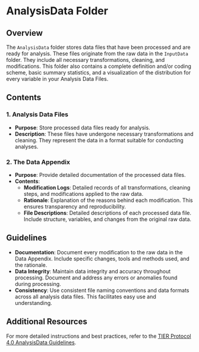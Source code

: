 # AnalysisData Folder

## Overview

The `AnalysisData` folder stores data files that have been processed and are ready for analysis. These files originate from the raw data in the `InputData` folder. They include all necessary transformations, cleaning, and modifications. This folder also contains a complete definition and/or coding scheme, basic summary statistics, and a visualization of the distribution for every variable in your Analysis Data Files.

## Contents

### 1. Analysis Data Files

-   **Purpose**: Store processed data files ready for analysis.
-   **Description**: These files have undergone necessary transformations and cleaning. They represent the data in a format suitable for conducting analyses.

### 2. The Data Appendix

-   **Purpose**: Provide detailed documentation of the processed data files.
-   **Contents**:
    -   **Modification Logs**: Detailed records of all transformations, cleaning steps, and modifications applied to the raw data.
    -   **Rationale**: Explanation of the reasons behind each modification. This ensures transparency and reproducibility.
    -   **File Descriptions**: Detailed descriptions of each processed data file. Include structure, variables, and changes from the original raw data.

## Guidelines

-   **Documentation**: Document every modification to the raw data in the Data Appendix. Include specific changes, tools and methods used, and the rationale.
-   **Data Integrity**: Maintain data integrity and accuracy throughout processing. Document and address any errors or anomalies found during processing.
-   **Consistency**: Use consistent file naming conventions and data formats across all analysis data files. This facilitates easy use and understanding.

## Additional Resources

For more detailed instructions and best practices, refer to the [TIER Protocol 4.0 AnalysisData Guidelines](https://www.projecttier.org/tier-protocol/protocol-4-0/root/data/analysisdata/).
